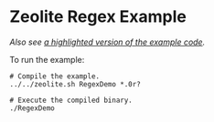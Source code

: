 # Zeolite Regex Example

*Also see
[a highlighted version of the example code](https://ta0kira.github.io/zeolite/example/regex/index.html).*

To run the example:

```shell
# Compile the example.
../../zeolite.sh RegexDemo *.0r?

# Execute the compiled binary.
./RegexDemo
```

